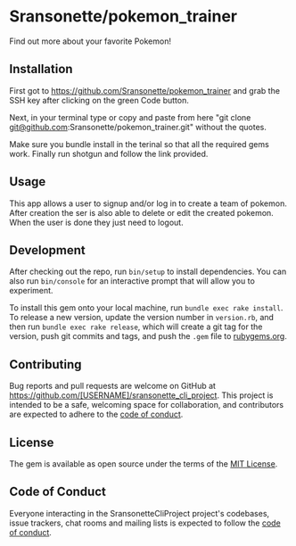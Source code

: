 # Sransonette/pokemon_trainer
Find out more about your favorite Pokemon!

## Installation

First got to https://github.com/Sransonette/pokemon_trainer and grab the SSH key after clicking on the green Code button.

Next, in your terminal type or copy and paste from here "git clone git@github.com:Sransonette/pokemon_trainer.git" without the quotes.

Make sure you bundle install in the terinal so that all the required gems work. Finally run shotgun and follow the link provided. 

## Usage

This app allows a user to signup and/or log in to create a team of pokemon.  After creation the ser is also able to delete or edit the created pokemon. When the user is done they just need to logout.

## Development

After checking out the repo, run `bin/setup` to install dependencies. You can also run `bin/console` for an interactive prompt that will allow you to experiment.

To install this gem onto your local machine, run `bundle exec rake install`. To release a new version, update the version number in `version.rb`, and then run `bundle exec rake release`, which will create a git tag for the version, push git commits and tags, and push the `.gem` file to [rubygems.org](https://rubygems.org).

## Contributing

Bug reports and pull requests are welcome on GitHub at https://github.com/[USERNAME]/sransonette_cli_project. This project is intended to be a safe, welcoming space for collaboration, and contributors are expected to adhere to the [code of conduct](https://github.com/[USERNAME]/sransonette_cli_project/blob/master/CODE_OF_CONDUCT.md).


## License

The gem is available as open source under the terms of the [MIT License](https://opensource.org/licenses/MIT).

## Code of Conduct

Everyone interacting in the SransonetteCliProject project's codebases, issue trackers, chat rooms and mailing lists is expected to follow the [code of conduct](https://github.com/[USERNAME]/sransonette_cli_project/blob/master/CODE_OF_CONDUCT.md).